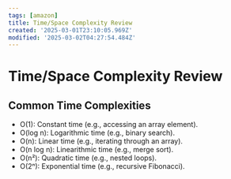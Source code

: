 ```yaml
---
tags: [amazon]
title: Time/Space Complexity Review
created: '2025-03-01T23:10:05.969Z'
modified: '2025-03-02T04:27:54.484Z'
---
```


# Time/Space Complexity Review

Common Time Complexities
--

 - O(1): Constant time (e.g., accessing an array element).
 - O(log n): Logarithmic time (e.g., binary search).
 - O(n): Linear time (e.g., iterating through an array).
 - O(n log n): Linearithmic time (e.g., merge sort).
 - O(n²): Quadratic time (e.g., nested loops).
 - O(2ⁿ): Exponential time (e.g., recursive Fibonacci).

